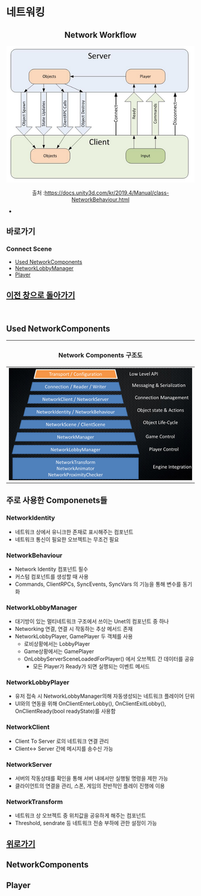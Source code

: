 # 네트워킹


<center>


## Network Workflow
![이미지](_Image/Network%20Workflow.png)

출처 :https://docs.unity3d.com/kr/2019.4/Manual/class-NetworkBehaviour.html

</center>

- 

## 바로가기
### Connect Scene
 - [Used NetworkComponents]()
 - [NetworkLobbyManager]()
 - [Player]()



## [이전 창으로 돌아가기](https://github.com/shehdrbs123/Dongs-Portfolio/tree/main/UnityProject/NetworkShooting/Description/UI%2C%20Scene)

<br>

## Used NetworkComponents

 |<H3><b>Network Components 구조도</b></H3>|
 |:---:|
 |![미리보기](_Image/Network%20소개%20이미지.png)|

 ## 주로 사용한 Componenets들
### NetworkIdentity
  - 네트워크 상에서 유니크한 존재로 표시해주는 컴포넌트
  - 네트워크 통신이 필요한 오브젝트는 무조건 필요


### NetworkBehaviour
  - Network Identity 컴포넌트 필수
  - 커스텀 컴포넌트를 생성할 때 사용
  - Commands, ClientRPCs, SyncEvents, SyncVars 의 기능을 통해 변수를 동기화


### NetworkLobbyManager
  - 대기방이 있는 멀티네트워크 구조에서 쓰이는 Unet의 컴포넌트 중 하나
  - Networking 연결, 연결 시 작동하는 추상 메서드 존재
  - NetworkLobbyPlayer, GamePlayer 두 객체를 사용 
    - 로비상황에서는 LobbyPlayer 
    - Game상황에서는 GamePlayer
    - OnLobbyServerSceneLoadedForPlayer() 에서 오브젝트 간 데이터를 공유
      - 모든 Player가 Ready가 되면 실행되는 이벤트 메서드


### NetworkLobbyPlayer
  - 유저 접속 시 NetworkLobbyManager의해 자동생성되는 네트워크 플레이어 단위
  - UI와의 연동을 위해 OnClientEnterLobby(), OnClientExitLobby(), OnClientReady(bool readyState)를 사용함

### NetworkClient
  - Client To Server 로의 네트워크 연결 관리 
  - Client<-> Server 간에 메시지를 송수신 가능

### NetworkServer
  - 서버의 작동상태를 확인을 통해 서버 내에서만 실행될 명령을 제한 가능
  - 클라이언트의 연결을 관리, 스폰, 게임의 전반적인 플레이 진행에 이용

### NetworkTransform
  - 네트워크 상 오브젝트 중 위치값을 공유하게 해주는 컴포넌트
  - Threshold, sendrate 등 네트워크 전송 부하에 관한 설정이 가능


## [위로가기](#네트워킹)


## NetworkComponents


## Player





